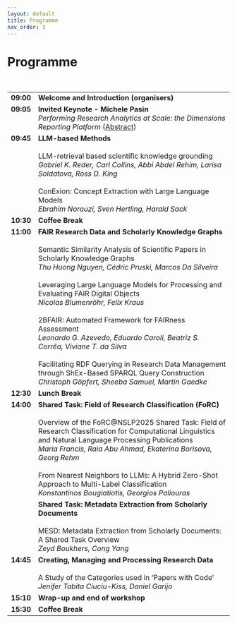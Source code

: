 ```yaml
---
layout: default
title: Programme
nav_order: 3
---
```


# Programme

<table>
  <tr>
    <td valign="top" ><strong>09:00</strong></td>
    <td><strong>Welcome and Introduction (organisers)</strong></td>
  </tr>
  <tr>
  <td valign="top" ><strong>09:05</strong></td>
    <td colspan="2"><strong>Invited Keynote  - Michele Pasin</strong> 
      <br><em>Performing Research Analytics at Scale: the Dimensions Reporting Platform</em> (<a href="https://nfdi4ds.github.io/nslp2025/docs/keynotes.html">Abstract</a>)</td> 
  </tr>
  <tr>
  <td valign="top" ><strong>09:45</strong></td>
    <td colspan="5"><strong>LLM-based Methods</strong>
      <br>
      <br>LLM-retrieval based scientific knowledge grounding
      <br><em>Gabriel K. Reder, Carl Collins, Abbi Abdel Rehim, Larisa Soldatova, Ross D. King </em>  
      <br>
      <br>ConExion: Concept Extraction with Large Language Models
      <br><em>Ebrahim Norouzi, Sven Hertling, Harald Sack</em></td>   
  </tr>
  <tr>
   <td valign="top" ><strong>10:30</strong></td>
    <td><strong>Coffee Break</strong></td>
  </tr>
  <tr>
  <td valign="top"><strong>11:00</strong></td>
    <br>
    <td colspan="12"><strong>FAIR Research Data and Scholarly Knowledge Graphs</strong> 
      <br>
      <br>Semantic Similarity Analysis of Scientific Papers in Scholarly Knowledge Graphs
      <br><em>Thu Huong Nguyen, Cédric Pruski, Marcos Da Silveira</em>  
      <br>
      <br>Leveraging Large Language Models for Processing and Evaluating FAIR Digital Objects
      <br><em>Nicolas Blumenröhr, Felix Kraus</em>
      <br>
      <br>2BFAIR: Automated Framework for FAIRness Assessment 
      <br><em>Leonardo G. Azevedo, Eduardo Caroli, Beatriz S. Corrêa, Viviane T. da Silva</em>
      <br>
      <br>Facilitating RDF Querying in Research Data Management through ShEx-Based SPARQL Query Construction
      <br><em>Christoph Göpfert, Sheeba Samuel, Martin Gaedke</em></td> 
  </tr>
  <tr>
    <td valign="top" ><strong>12:30</strong></td>
    <td><strong>Lunch Break</strong></td>
  </tr> 
  <tr>
   <td valign="top" ><strong>14:00</strong></td>
    <td colspan="5"><strong>Shared Task: Field of Research Classification (FoRC)</strong> 
      <br>
      <br>Overview of the FoRC@NSLP2025 Shared Task: Field of Research Classification for Computational Linguistics and Natural Language Processing Publications
      <br><em>Maria Francis, Raia Abu Ahmad, Ekaterina Borisova, Georg Rehm</em>
      <br>
      <br>From Nearest Neighbors to LLMs: A Hybrid Zero-Shot Approach to Multi-Label Classification
      <br><em>Konstantinos Bougiatiotis, Georgios Paliouras</em></td>  
  </tr>
  <tr>
    <td valign="top"><strong></strong></td>
    <td colspan="5"><strong>Shared Task: Metadata Extraction from Scholarly Documents</strong>
      <br>
      <br>MESD: Metadata Extraction from Scholarly Documents: A Shared Task Overview
      <br><em>Zeyd Boukhers, Cong Yang</em></td>   
  </tr>
  <tr>
  <td valign="top"><strong>14:45</strong></td>
    <td colspan="5"><strong>Creating, Managing and Processing Research Data</strong> 
      <br>
      <br>A Study of the Categories used in ‘Papers with Code’
      <br><em>Jenifer Tabita Ciuciu-Kiss, Daniel Garijo</em></td>  
  </tr>
  <tr> 
 <td valign="top"><strong>15:10</strong></td>
    <td><strong>Wrap-up and end of workshop</strong></td>
  </tr> 
  <tr>
    <td valign="top"><strong>15:30</strong></td>
    <td><strong>Coffee Break</strong></td>
  </tr>
 </table> 
